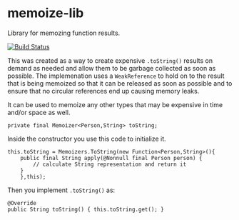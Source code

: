 # memoize-lib
Library for memozing function results.

[![Build Status](https://travis-ci.org/jarrodhroberson/memoize-lib.svg?branch=master)](https://travis-ci.org/jarrodhroberson/memoize-lib)

This was created as a way to create expensive `.toString()` results on demand as needed and allow them to be garbage collected as soon as possible. The implemenation uses a `WeakReference` to hold on to the result that is being memoized so that it can be released as soon as possible and to ensure that no circular references end up causing memory leaks.

It can be used to memoize any other types that may be expensive in time and/or space as well.

```
private final Memoizer<Person,String> toString;
```
Inside the constructor you use this code to initialize it.
```
this.toString = Memoizers.ToString(new Function<Person,String>(){
	public final String apply(@Nonnull final Person person) {
		// calculate String representation and return it
	}
	},this);
```
Then you implement `.toString()` as:
```
@Override
public String toString() { this.toString.get(); }
```
